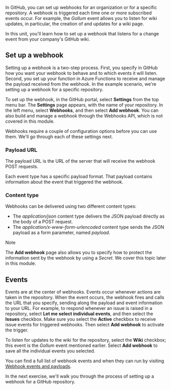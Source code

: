 In GitHub, you can set up webhooks for an organization or for a specific repository. A webhook is triggered each time one or more subscribed events occur. For example, the *Gollum* event allows you to listen for wiki updates, in particular, the creation of and updates for a wiki page.

In this unit, you'll learn how to set up a webhook that listens for a change event from your company's GitHub wiki.

## Set up a webhook

Setting up a webhook is a two-step process. First, you specify in GitHub how you want your webhook to behave and to which events it will listen. Second, you set up your function in Azure Functions to receive and manage the payload received from the webhook. In the example scenario, we're setting up a webhook for a specific repository.

To set up the webhook, in the GitHub portal, select **Settings** from the top menu bar. The **Settings** page appears, with the name of your repository. In the left menu, select **Webhooks**, and then select **Add webhook**. You can also build and manage a webhook through the Webhooks API, which is not covered in this module.

Webhooks require a couple of configuration options before you can use them. We'll go through each of these settings next.

### Payload URL

The payload URL is the URL of the server that will receive the webhook POST requests.

Each event type has a specific payload format. That payload contains information about the event that triggered the webhook.

### Content type

Webhooks can be delivered using two different content types:

- The *application/json* content type delivers the JSON payload directly as the body of a POST request.
- The *application/x-www-form-urlencoded* content type sends the JSON payload as a form parameter, named *payload*.

> [!NOTE]
> The **Add webhook** page also allows you to specify how to protect the information sent by the webhook by using a *Secret*. We cover this topic later in this module.

## Events

Events are at the center of webhooks. Events occur whenever actions are taken in the repository. When the event occurs, the webhook fires and calls the URL that you specify, sending along the payload and event information to your URL. For example, to respond whenever an issue is raised in a repository, select **Let me select individual events**, and then select the **Issues** checkbox. Make sure you select the **Active** checkbox to receive issue events for triggered webhooks. Then select **Add webhook** to activate the trigger.

To listen for updates to the wiki for the repository, select the **Wiki** checkbox; this event is the *Gollum* event mentioned earlier. Select **Add webhook** to save all the individual events you selected.

You can find a full list of webhook events and when they can run by visiting [Webhook events and payloads](https://docs.github.com/webhooks/webhook-events-and-payloads).

In the next exercise, we'll walk you through the process of setting up a webhook for a GitHub repository.
